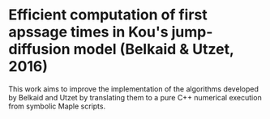 # Efficient computation of first apssage times in Kou's jump-diffusion model (Belkaid & Utzet, 2016)

This work aims to improve the implementation of the algorithms developed by Belkaid and Utzet by translating them to a pure C++ numerical execution from symbolic Maple scripts.

